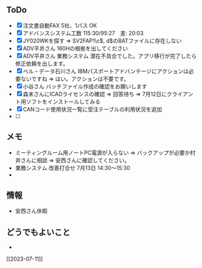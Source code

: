 ## ToDo
- [x] 注文書自動FAX 5社、1パス OK
- [x] アドバンスシステム工数 115:30/95:27　差: 20:03
- [x] JY020WKを探す ⇒ SV2FAP1\c\$, d\$のBATファイルに存在しない
- [x] ADV平井さん 160Hの根拠を出してください
- [x] ADV平井さん 業務システム 潜在不具合でした。アプリ移行が完了したら修正依頼を出します。
- [x] ベル・データ石川さん IBMパスポートアドバンテージにアクションは必要ないですね ⇒ はい。アクションは不要です。
- [x] 小谷さん バッチファイル作成の確認をお願いします
- [x] 森末さんにICADライセンスの確認 ⇒ 回答待ち ⇒ 7月12日にクライアント用ソフトをインストールしてみる
- [x] CANコード使用状況一覧に受注テーブルの利用状況を追加
- [ ] 


## メモ
- ミーティングルーム用ノートPC電源が入らない ⇒ バックアップが必要か村井さんに相談 ⇒ 安西さんに確認してください。
- 業務システム 改善打合せ 7月13日 14:30～15:30
- 


## 情報
- 安西さん休暇


## どうでもよいこと
- 


[[2023-07-11]]

